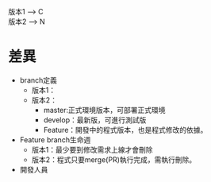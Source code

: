 版本1  --> C  
版本2  --> N
# 差異
* branch定義  
  * 版本1：
  * 版本2：
    * master:正式環境版本，可部署正式環境
    * develop：最新版，可進行測試版
    * Feature：開發中的程式版本，也是程式修改的依據。
* Feature branch生命週  
  * 版本1：最少要到修改需求上線才會刪除
  * 版本2：程式只要merge(PR)執行完成，需執行刪除。
* 開發人員 